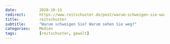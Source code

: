 ```yaml
---
date:          2020-10-13
redirect:      https://www.reitschuster.de/post/warum-schweigen-sie-warum-sehen-sie-weg/
title:         reitschuster
subtitle:      "Warum schweigen Sie? Warum sehen Sie weg?"
categories:    Medien
tags:          [reitschuster, gewalt]
---
```

